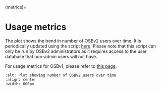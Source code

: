 (metrics)=
# Usage metrics

The plot shows the trend in number of OSBv2 users over time.
It is periodically updated using the script [here](https://github.com/OpenSourceBrain/Documentation/blob/main/scripts/get-user-metrics.py).
Please note that this script can only be run by OSBv2 administrators as it requires access to the user database that non-admin users will not have.

For usage metrics for OSBv1, please refer to [this page](https://v1.opensourcebrain.org/projects#people).

```{figure} ../images/20250528-osb-users-plot.png
:alt: Plot showing number of OSBv2 users over time
:align: center
:width: 600px

```
